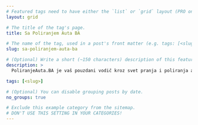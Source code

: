 ```yaml
---
# Featured tags need to have either the `list` or `grid` layout (PRO only).
layout: grid

# The title of the tag's page.
title: Sa Poliranjem Auta BA

# The name of the tag, used in a post's front matter (e.g. tags: [<slug>]).
slug: sa-poliranjem-auta-ba

# (Optional) Write a short (~150 characters) description of this featured tag.
description: >
  PoliranjeAuta.BA je vaš pouzdani vodič kroz svet pranja i poliranja automobila, pružajući sveobuhvatne savete, tehnike i informacije kako biste postigli vrhunski sjaj i očuvali izgled vašeg vozila.

tags: [<slug>]

# (Optional) You can disable grouping posts by date.
no_groups: true

# Exclude this example category from the sitemap.
# DON'T USE THIS SETTING IN YOUR CATEGORIES!
---
```

